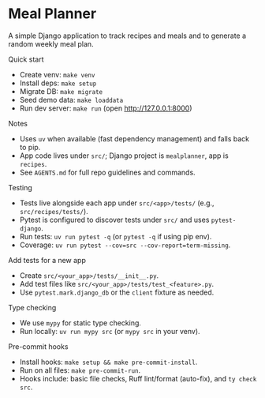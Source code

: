 # Meal Planner

A simple Django application to track recipes and meals and to generate a random weekly meal plan.

Quick start
- Create venv: `make venv`
- Install deps: `make setup`
- Migrate DB: `make migrate`
- Seed demo data: `make loaddata`
- Run dev server: `make run` (open http://127.0.0.1:8000)

Notes
- Uses `uv` when available (fast dependency management) and falls back to pip.
- App code lives under `src/`; Django project is `mealplanner`, app is `recipes`.
- See `AGENTS.md` for full repo guidelines and commands.

Testing
- Tests live alongside each app under `src/<app>/tests/` (e.g., `src/recipes/tests/`).
- Pytest is configured to discover tests under `src/` and uses `pytest-django`.
- Run tests: `uv run pytest -q` (or `pytest -q` if using pip env).
- Coverage: `uv run pytest --cov=src --cov-report=term-missing`.

Add tests for a new app
- Create `src/<your_app>/tests/__init__.py`.
- Add test files like `src/<your_app>/tests/test_<feature>.py`.
- Use `pytest.mark.django_db` or the `client` fixture as needed.

Type checking
- We use `mypy` for static type checking.
- Run locally: `uv run mypy src` (or `mypy src` in your venv).

Pre-commit hooks
- Install hooks: `make setup && make pre-commit-install`.
- Run on all files: `make pre-commit-run`.
- Hooks include: basic file checks, Ruff lint/format (auto-fix), and `ty check src`.
